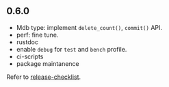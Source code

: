 0.6.0
-----

* Mdb type: implement `delete_count()`, `commit()` API.
* perf: fine tune.
* rustdoc
* enable `debug` for `test` and `bench` profile.
* ci-scripts
* package maintanence

Refer to [release-checklist][release-checklist].

[release-checklist]: https://prataprc.github.io/rust-crates-release-checklist.html
